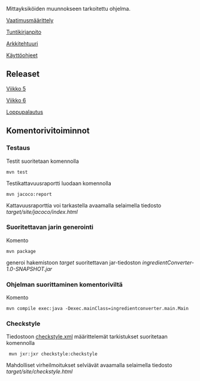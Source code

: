 Mittayksiköiden muunnokseen tarkoitettu ohjelma.

[Vaatimusmäärittely](https://github.com/nagajaga/ot-harjoitustyo/blob/master/dokumentointi/vaatimusmaarittely.md)

[Tuntikirjanpito](https://github.com/nagajaga/ot-harjoitustyo/blob/master/dokumentointi/tuntikirjanpito.md)

[Arkkitehtuuri](https://github.com/nagajaga/ot-harjoitustyo/blob/master/dokumentointi/arkkitehtuuri.md)

[Käyttöohjeet](https://github.com/nagajaga/ot-harjoitustyo/blob/master/dokumentointi/k%C3%A4ytt%C3%B6ohjeet.md)


## Releaset

[Viikko 5](https://github.com/nagajaga/ot-harjoitustyo/releases/tag/viikko5)

[Viikko 6](https://github.com/nagajaga/ot-harjoitustyo/releases/tag/viikko6)

[Loppupalautus](https://github.com/nagajaga/ot-harjoitustyo/releases/tag/loppupalautus)

## Komentorivitoiminnot

### Testaus

Testit suoritetaan komennolla

```
mvn test
```

Testikattavuusraportti luodaan komennolla

```
mvn jacoco:report
```

Kattavuusraporttia voi tarkastella avaamalla selaimella tiedosto _target/site/jacoco/index.html_

### Suoritettavan jarin generointi

Komento

```
mvn package
```

generoi hakemistoon _target_ suoritettavan jar-tiedoston _ingredientConverter-1.0-SNAPSHOT.jar_

### Ohjelman suorittaminen komentoriviltä

Komento

```
mvn compile exec:java -Dexec.mainClass=ingredientconverter.main.Main
```
### Checkstyle

Tiedostoon [checkstyle.xml](https://github.com/nagajaga/ot-harjoitustyo/blob/master/checkstyle.xml) määrittelemät tarkistukset suoritetaan komennolla

```
 mvn jxr:jxr checkstyle:checkstyle
```

Mahdolliset virheilmoitukset selviävät avaamalla selaimella tiedosto _target/site/checkstyle.html_
